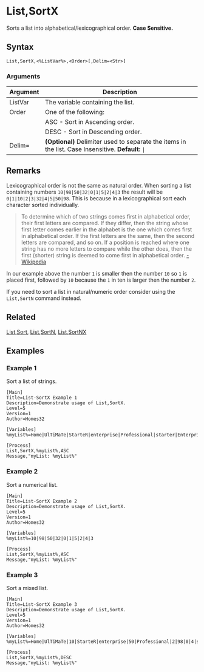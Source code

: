 # List,SortX

Sorts a list into alphabetical/lexicographical order. **Case Sensitive.**

## Syntax

```pebakery
List,SortX,<%ListVar%>,<Order>[,Delim=<Str>]
```

### Arguments

| Argument | Description |
| --- | --- |
| ListVar | The variable containing the list. |
| Order | One of the following: |
|| ASC - Sort in Ascending order. |
|| DESC - Sort in Descending order. |
| Delim= | **(Optional)** Delimiter used to separate the items in the list. Case Insensitive. **Default:** `\|` |

## Remarks

Lexicographical order is not the same as natural order. When sorting a list containing numbers `10|98|50|32|0|1|5|2|4|3` the result will be `0|1|10|2|3|32|4|5|50|98`. This is because in a lexicographical sort each character sorted individually.

>To determine which of two strings comes first in alphabetical order, their first letters are compared. If they differ, then the string whose first letter comes earlier in the alphabet is the one which comes first in alphabetical order. If the first letters are the same, then the second letters are compared, and so on. If a position is reached where one string has no more letters to compare while the other does, then the first (shorter) string is deemed to come first in alphabetical order. [-Wikipedia](https://en.wikipedia.org/wiki/Alphabetical_order)

In our example above the number `1` is smaller then the number `10` so `1` is placed first, followed by `10` because the `1` in ten is larger then the number `2`.

If you need to sort a list in natural/numeric order consider using the `List,SortN` command instead.

## Related

[List,Sort](./Sort.md), [List,SortN](./SortN.md), [List,SortNX](./SortNX.md)

## Examples

### Example 1

Sort a list of strings.

```pebakery
[Main]
Title=List-SortX Example 1
Description=Demonstrate usage of List,SortX.
Level=5
Version=1
Author=Homes32

[Variables]
%myList%=Home|UlTiMaTe|StarteR|enterprise|Professional|starter|Enterprise|PrOfEsSiOnAl|Starter|Ultimate

[Process]
List,SortX,%myList%,ASC
Message,"myList: %myList%"
```

### Example 2

Sort a numerical list.

```pebakery
[Main]
Title=List-SortX Example 2
Description=Demonstrate usage of List,SortX.
Level=5
Version=1
Author=Homes32

[Variables]
%myList%=10|98|50|32|0|1|5|2|4|3

[Process]
List,SortX,%myList%,ASC
Message,"myList: %myList%"
```

### Example 3

Sort a mixed list.

```pebakery
[Main]
Title=List-SortX Example 3
Description=Demonstrate usage of List,SortX.
Level=5
Version=1
Author=Homes32

[Variables]
%myList%=Home|UlTiMaTe|10|StarteR|enterprise|50|Professional|2|98|0|4|starter|Enterprise|1|PrOfEsSiOnAl|2|5|3|Starter|Ultimate

[Process]
List,SortX,%myList%,DESC
Message,"myList: %myList%"
```